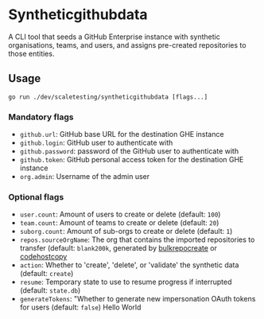 # Syntheticgithubdata

A CLI tool that seeds a GitHub Enterprise instance with synthetic organisations, teams, and users, and assigns pre-created repositories to those entities.

## Usage

`go run ./dev/scaletesting/syntheticgithubdata [flags...]`

### Mandatory flags

- `github.url`: GitHub base URL for the destination GHE instance
- `github.login`: GitHub user to authenticate with
- `github.password`: password of the GitHub user to authenticate with
- `github.token`: GitHub personal access token for the destination GHE instance
- `org.admin`: Username of the admin user

### Optional flags

- `user.count`: Amount of users to create or delete (default: `100`)
- `team.count`: Amount of teams to create or delete (default: `20`)
- `suborg.count`: Amount of sub-orgs to create or delete (default: `1`)
- `repos.sourceOrgName`: The org that contains the imported repositories to transfer (default: `blank200k`, generated by [bulkrepocreate](https://github.com/sourcegraph/sourcegraph/tree/main/dev/scaletesting/bulkrepocreate) or [codehostcopy](https://github.com/sourcegraph/sourcegraph/tree/main/dev/scaletesting/codehostcopy)
- `action`: Whether to 'create', 'delete', or 'validate' the synthetic data (default: `create`)
- `resume`: Temporary state to use to resume progress if interrupted (default: `state.db`)
- `generateTokens`: "Whether to generate new impersonation OAuth tokens for users (default: `false`)
Hello World
